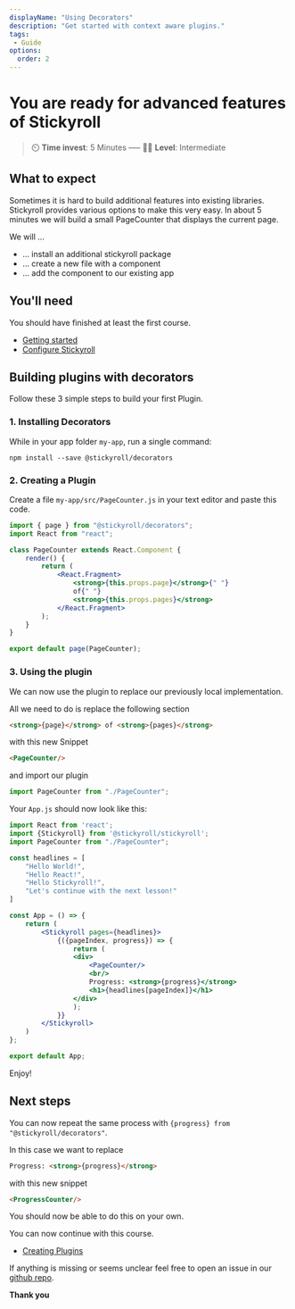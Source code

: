 ```yaml
---
displayName: "Using Decorators"
description: "Get started with context aware plugins."
tags: 
 - Guide
options:
  order: 2
---
```


# You are ready for advanced features of Stickyroll

> :timer_clock: **Time invest**: 5 Minutes ––– :woman_student: **Level**: Intermediate

## What to expect

Sometimes it is hard to build additional features into existing libraries. Stickyroll
provides various options to make this very easy.
In about 5 minutes we will build a small PageCounter that displays the current page.

We will …

* … install an additional stickyroll package
* … create a new file with a component
* … add the component to our existing app

## You'll need

You should have finished at least the first course.

* [Getting started](https://stickyroll.github.io/react-stickyroll/doc/guide/getting-started/Readme.html?guides-enabled=true)
* [Configure Stickyroll](https://stickyroll.github.io/react-stickyroll/doc/guide/configure-stickyroll/Readme.html?guides-enabled=true)

## Building plugins with decorators

Follow these 3 simple steps to build your first Plugin.

### 1. Installing Decorators

While in your app folder `my-app`, run a single command:

```shell
npm install --save @stickyroll/decorators
```

### 2. Creating a Plugin

Create a file `my-app/src/PageCounter.js` in your text editor and paste this code.

```jsx
import { page } from "@stickyroll/decorators";
import React from "react";

class PageCounter extends React.Component {
	render() {
		return (
			<React.Fragment>
				<strong>{this.props.page}</strong>{" "}
				of{" "}
				<strong>{this.props.pages}</strong>
			</React.Fragment>
		);
	}
}

export default page(PageCounter);
```

### 3. Using the plugin

We can now use the plugin to replace our previously local implementation.

All we need to do is replace the following section 

```html
<strong>{page}</strong> of <strong>{pages}</strong>
```

with this new Snippet

```html
<PageCounter/>
```

and import our plugin

```jsx
import PageCounter from "./PageCounter";
```

Your `App.js` should now look like this:

```jsx
import React from 'react';
import {Stickyroll} from '@stickyroll/stickyroll';
import PageCounter from "./PageCounter";

const headlines = [
	"Hello World!",
	"Hello React!",
	"Hello Stickyroll!",
	"Let's continue with the next lesson!"
]

const App = () => {
	return (
		<Stickyroll pages={headlines}>
			{({pageIndex, progress}) => {
				return (
				<div>
					<PageCounter/>
					<br/>
					Progress: <strong>{progress}</strong>
					<h1>{headlines[pageIndex]}</h1>
				</div>
				);
			}}
		</Stickyroll>
	)
};

export default App;
```

Enjoy!

## Next steps

You can now repeat the same process with `{progress} from "@stickyroll/decorators"`.

In this case we want to replace 

```html
Progress: <strong>{progress}</strong>
```

with this new snippet

```html
<ProgressCounter/>
```

You should now be able to do this on your own.

You can now continue with this course.

* [Creating Plugins](https://stickyroll.github.io/react-stickyroll/doc/guide/creating-plugins/Readme.html?guides-enabled=true)


If anything is missing or seems unclear feel free to open an issue 
in our [github repo](https://github.com/stickyroll/react-stickyroll/issues).

**Thank you**
